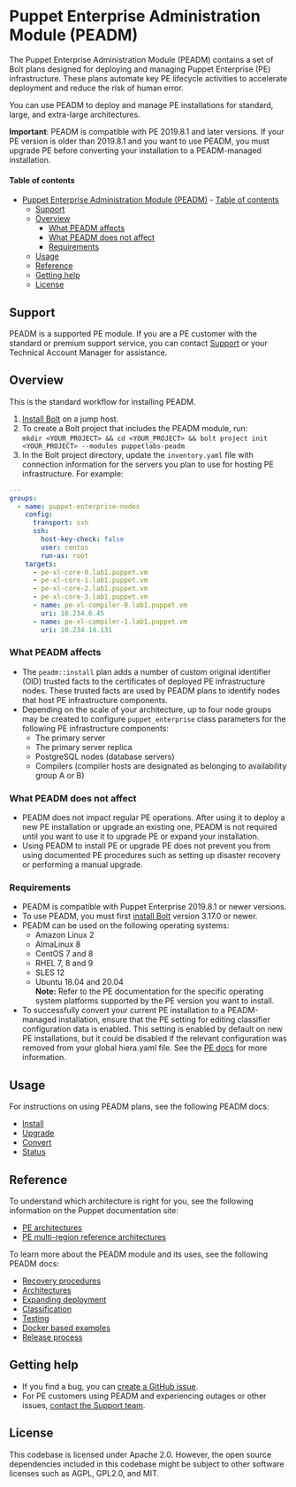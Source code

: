 # Puppet Enterprise Administration Module (PEADM)

The Puppet Enterprise Administration Module (PEADM) contains a set of Bolt plans designed for deploying and managing Puppet Enterprise (PE) infrastructure. These plans automate key PE lifecycle activities to accelerate deployment and reduce the risk of human error.

You can use PEADM to deploy and manage PE installations for standard, large, and extra-large architectures.

**Important**: PEADM is compatible with PE 2019.8.1 and later versions. If your PE version is older than 2019.8.1 and you want to use PEADM, you must upgrade PE before converting your installation to a PEADM-managed installation.

#### Table of contents

- [Puppet Enterprise Administration Module (PEADM)](#puppet-enterprise-pe-administration-adm-module)
      - [Table of contents](#table-of-contents)
  - [Support](#support)
  - [Overview](#overview)
    - [What PEADM affects](#what-peadm-affects)
    - [What PEADM does not affect](#what-peadm-does-not-affect)
    - [Requirements](#requirements)
  - [Usage](#usage)
  - [Reference](#reference)
  - [Getting help](#getting-help)
  - [License](#license)

## Support

PEADM is a supported PE module. If you are a PE customer with the standard or premium support service, you can contact [Support](https://portal.perforce.com/s/topic/0TO4X000000DbNgWAK/puppet) or your Technical Account Manager for assistance.


## Overview

This is the standard workflow for installing PEADM.

1. [Install Bolt](https://www.puppet.com/docs/bolt/latest/bolt_installing) on a jump host.
2. To create a Bolt project that includes the PEADM module, run:</br>`mkdir <YOUR_PROJECT> && cd <YOUR_PROJECT> && bolt project init <YOUR_PROJECT> --modules puppetlabs-peadm`
3. In the Bolt project directory, update the `inventory.yaml` file with connection information for the servers you plan to use for hosting PE infrastructure. For example:
```yaml
---
groups:
  - name: puppet-enterprise-nodes
    config:
      transport: ssh
      ssh:
        host-key-check: false
        user: centos
        run-as: root
    targets:
      - pe-xl-core-0.lab1.puppet.vm
      - pe-xl-core-1.lab1.puppet.vm
      - pe-xl-core-2.lab1.puppet.vm
      - pe-xl-core-3.lab1.puppet.vm
      - name: pe-xl-compiler-0.lab1.puppet.vm
        uri: 10.234.6.45
      - name: pe-xl-compiler-1.lab1.puppet.vm
        uri: 10.234.14.131
```

### What PEADM affects

* The `peadm::install` plan adds a number of custom original identifier (OID) trusted facts to the certificates of deployed PE infrastructure nodes. These trusted facts are used by PEADM plans to identify nodes that host PE infrastructure components.
* Depending on the scale of your architecture, up to four node groups may be created to configure `puppet_enterprise` class parameters for the following PE infrastructure components: 
    * The primary server
    * The primary server replica
    * PostgreSQL nodes (database servers)
    * Compilers (compiler hosts are designated as belonging to availability group A or B)

### What PEADM does not affect

* PEADM does not impact regular PE operations. After using it to deploy a new PE installation or upgrade an existing one, PEADM is not required until you want to use it to upgrade PE or expand your installation.
* Using PEADM to install PE or upgrade PE does not prevent you from using documented PE procedures such as setting up disaster recovery or performing a manual upgrade.

### Requirements

* PEADM is compatible with Puppet Enterprise 2019.8.1 or newer versions.
* To use PEADM, you must first [install Bolt](https://www.puppet.com/docs/bolt/latest/bolt_installing) version 3.17.0 or newer.
* PEADM can be used on the following operating systems:
  - Amazon Linux 2
  - AlmaLinux 8
  - CentOS 7 and 8
  - RHEL 7, 8 and 9
  - SLES 12
  - Ubuntu 18.04 and 20.04  
**Note:** Refer to the PE documentation for the specific operating system platforms supported by the PE version you want to install.
* To successfully convert your current PE installation to a PEADM-managed installation, ensure that the PE setting for editing classifier configuration data is enabled. This setting is enabled by default on new PE installations, but it could be disabled if the relevant configuration was removed from your global hiera.yaml file. See the [PE docs](https://www.puppet.com/docs/pe/latest/config_console.html#enable_console_configuration_data) for more information.

## Usage

For instructions on using PEADM plans, see the following PEADM docs:

* [Install](https://github.com/puppetlabs/puppetlabs-peadm/blob/main/documentation/install.md)
* [Upgrade](https://github.com/puppetlabs/puppetlabs-peadm/blob/main/documentation/upgrade.md)
* [Convert](https://github.com/puppetlabs/puppetlabs-peadm/blob/main/documentation/convert.md)
* [Status](https://github.com/puppetlabs/puppetlabs-peadm/blob/main/documentation/status.md)

## Reference

To understand which architecture is right for you, see the following information on the Puppet documentation site:

* [PE architectures](https://puppet.com/docs/pe/latest/choosing_an_architecture.html)
* [PE multi-region reference architectures](https://puppet.com/docs/patterns-and-tactics/latest/reference-architectures/pe-multi-region-reference-architectures.html)


To learn more about the PEADM module and its uses, see the following PEADM docs:

* [Recovery procedures](https://github.com/puppetlabs/puppetlabs-peadm/blob/main/documentation/recovery.md)
* [Architectures](https://github.com/puppetlabs/puppetlabs-peadm/blob/main/documentation/architectures.md)
* [Expanding deployment](https://github.com/puppetlabs/puppetlabs-peadm/blob/main/documentation/expanding.md)
* [Classification](https://github.com/puppetlabs/puppetlabs-peadm/blob/main/documentation/classification.md)
* [Testing](https://github.com/puppetlabs/puppetlabs-peadm/blob/main/documentation/pre_post_checks.md)
* [Docker based examples](https://github.com/puppetlabs/puppetlabs-peadm/blob/main/documentation/docker_examples.md)
* [Release process](https://github.com/puppetlabs/puppetlabs-peadm/blob/main/documentation/release_process.md)

## Getting help

* If you find a bug, you can [create a GitHub issue](https://github.com/puppetlabs/puppetlabs-peadm/issues).
* For PE customers using PEADM and experiencing outages or other issues, [contact the Support team](https://portal.perforce.com/s/topic/0TO4X000000DbNgWAK/puppet).

## License

This codebase is licensed under Apache 2.0. However, the open source dependencies included in this codebase might be subject to other software licenses such as AGPL, GPL2.0, and MIT.
